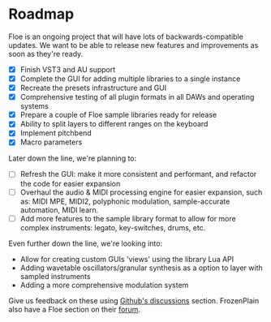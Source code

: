 <!--
SPDX-FileCopyrightText: 2024 Sam Windell
SPDX-License-Identifier: GPL-3.0-or-later
-->

# Roadmap
Floe is an ongoing project that will have lots of backwards-compatible updates. We want to be able to release new features and improvements as soon as they're ready.

- [x] Finish VST3 and AU support
- [x] Complete the GUI for adding multiple libraries to a single instance
- [x] Recreate the presets infrastructure and GUI
- [x] Comprehensive testing of all plugin formats in all DAWs and operating systems
- [x] Prepare a couple of Floe sample libraries ready for release
- [x] Ability to split layers to different ranges on the keyboard
- [x] Implement pitchbend
- [x] Macro parameters

Later down the line, we're planning to:
- [ ] Refresh the GUI: make it more consistent and performant, and refactor the code for easier expansion
- [ ] Overhaul the audio & MIDI processing engine for easier expansion, such as: MIDI MPE, MIDI2, polyphonic modulation, sample-accurate automation, MIDI learn.
- [ ] Add more features to the sample library format to allow for more complex instruments: legato, key-switches, drums, etc.

Even further down the line, we're looking into:
- Allow for creating custom GUIs 'views' using the library Lua API
- Adding wavetable oscillators/granular synthesis as a option to layer with sampled instruments
- Adding a more comprehensive modulation system

Give us feedback on these using [Github's discussions](https://github.com/floe-audio/Floe/discussions) section. FrozenPlain also have a Floe section on their [forum](https://forum.frozenplain.com/t/floe).
